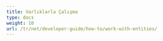 ```yaml
---
title: Varlıklarla Çalışma
type: docs
weight: 10
url: /tr/net/developer-guide/how-to/work-with-entities/
---
```

